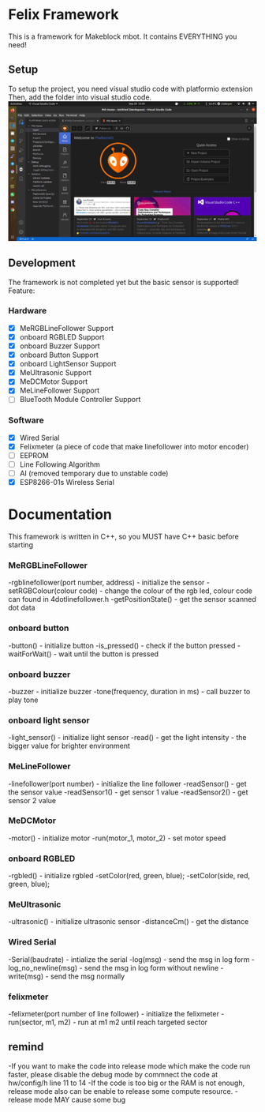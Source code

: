 # Felix Framework
This is a framework for Makeblock mbot. It contains EVERYTHING you need!
## Setup
To setup the project, you need visual studio code with platformio extension
Then, add the folder into visual studio code.
![setup](https://github.com/felixthian/felix-framework-v2/blob/master/pic/001.png)
## Development
The framework is not completed yet but the basic sensor is supported!
Feature:
### Hardware
- [X] MeRGBLineFollower Support
- [X] onboard RGBLED Support
- [X] onboard Buzzer Support
- [X] onboard Button Support
- [X] onboard LightSensor Support
- [X] MeUltrasonic Support
- [X] MeDCMotor Support
- [X] MeLineFollower Support
- [ ] BlueTooth Module Controller Support
### Software
- [X] Wired Serial
- [X] Felixmeter (a piece of code that make linefollower into motor encoder)
- [ ] EEPROM
- [ ] Line Following Algorithm
- [ ] AI (removed temporary due to unstable code)
- [X] ESP8266-01s Wireless Serial
# Documentation
This framework is written in C++, so you MUST have C++ basic before starting
### MeRGBLineFollower
-rgblinefollower(port number, address) - initialize the sensor
-setRGBColour(colour code) - change the colour of the rgb led, colour code can found in 4dotlinefollower.h
-getPositionState() - get the sensor scanned dot data
### onboard button
-button() - initialize button
-is_pressed() - check if the button pressed
-waitForWait() - wait until the button is pressed
### onboard buzzer
-buzzer - initialize buzzer
-tone(frequency, duration in ms) - call buzzer to play tone
### onboard light sensor
-light_sensor() - initialize light sensor
-read() - get the light intensity - the bigger value for brighter environment
### MeLineFollower
-linefollower(port number) - initialize the line follower
-readSensor() - get the sensor value
-readSensor1() - get sensor 1 value
-readSensor2() - get sensor 2 value 
### MeDCMotor
-motor() - initialize motor
-run(motor_1, motor_2) - set motor speed
### onboard RGBLED
-rgbled() - initialize rgbled
-setColor(red, green, blue);
-setColor(side, red, green, blue);
### MeUltrasonic
-ultrasonic() - initialize ultrasonic sensor
-distanceCm() - get the distance
### Wired Serial
-Serial(baudrate) - intialize the serial
-log(msg) - send the msg in log form
-log_no_newline(msg) - send the msg in log form without newline
-write(msg) - send the msg normally
### felixmeter
-felixmeter(port number of line follower) - initialize the felixmeter
-run(sector, m1, m2) - run at m1 m2 until reach targeted sector
## remind
-If you want to make the code into release mode which make the code run faster, please disable the debug mode by commnect the code at hw/config/h line 11 to 14
-If the code is too big or the RAM is not enough, release mode also can be enable to release some compute resource.
-release mode MAY cause some bug